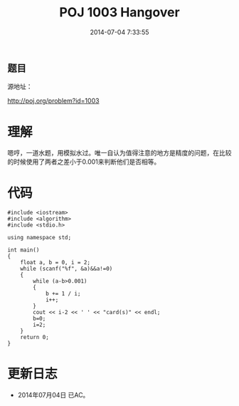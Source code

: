 ﻿---
layout: post
title: POJ 1003 Hangover
date: 2014-07-04 7:33:55
categories: Exercise
toc: true
---
## 题目
源地址：

http://poj.org/problem?id=1003

# 理解
嗯哼，一道水题，用模拟水过。唯一自认为值得注意的地方是精度的问题，在比较的时候使用了两者之差小于0.001来判断他们是否相等。

<!-- more -->

# 代码

```
#include <iostream>
#include <algorithm>
#include <stdio.h>

using namespace std;

int main()
{
    float a, b = 0, i = 2;
    while (scanf("%f", &a)&&a!=0)
    {
        while (a-b>0.001)
        {
            b += 1 / i;
            i++;
        }
        cout << i-2 << ' ' << "card(s)" << endl;
        b=0;
        i=2;
    }
    return 0;
}

```

# 更新日志
- 2014年07月04日  已AC。